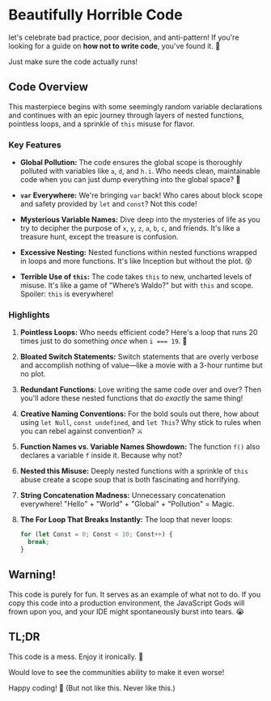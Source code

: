 # Beautifully Horrible Code

let's celebrate bad practice, poor decision, and anti-pattern! If you're looking for a guide on **how not to write code**, you've found it. 🥳

Just make sure the code actually runs!

## Code Overview

This masterpiece begins with some seemingly random variable declarations and continues with an epic journey through layers of nested functions, pointless loops, and a sprinkle of `this` misuse for flavor.

### Key Features

- **Global Pollution:** The code ensures the global scope is thoroughly polluted with variables like `a`, `d`, and `h.i`. Who needs clean, maintainable code when you can just dump everything into the global space? 🎨

- **`var` Everywhere:** We're bringing `var` back! Who cares about block scope and safety provided by `let` and `const`? Not this code!

- **Mysterious Variable Names:** Dive deep into the mysteries of life as you try to decipher the purpose of `x`, `y`, `z`, `a`, `b`, `c`, and friends. It's like a treasure hunt, except the treasure is confusion.

- **Excessive Nesting:** Nested functions within nested functions wrapped in loops and more functions. It's like Inception but without the plot. 😵

- **Terrible Use of `this`:** The code takes `this` to new, uncharted levels of misuse. It's like a game of "Where’s Waldo?" but with `this` and scope. Spoiler: `this` is everywhere!

### Highlights

1. **Pointless Loops:** Who needs efficient code? Here's a loop that runs 20 times just to do something _once_ when `i === 19`. 🤯

2. **Bloated Switch Statements:** Switch statements that are overly verbose and accomplish nothing of value—like a movie with a 3-hour runtime but no plot.

3. **Redundant Functions:** Love writing the same code over and over? Then you'll adore these nested functions that do _exactly_ the same thing!

4. **Creative Naming Conventions:** For the bold souls out there, how about using `let Null`, `const undefined`, and `let This`? Why stick to rules when you can rebel against convention? ⚔️

5. **Function Names vs. Variable Names Showdown:** The function `f()` also declares a variable `f` inside it. Because why not?

6. **Nested this Misuse:** Deeply nested functions with a sprinkle of `this` abuse create a scope soup that is both fascinating and horrifying.

7. **String Concatenation Madness:** Unnecessary concatenation everywhere! "Hello" + "World" + "Global" + "Pollution" = Magic.

8. **The For Loop That Breaks Instantly:** The loop that never loops:
   ```javascript
   for (let Const = 0; Const < 10; Const++) {
     break;
   }
   ```

## Warning!

This code is purely for fun. It serves as an example of what not to do. If you copy this code into a production environment, the JavaScript Gods will frown upon you, and your IDE might spontaneously burst into tears. 😭

## TL;DR

This code is a mess. Enjoy it ironically. 🍿

Would love to see the communities ability to make it even worse!

Happy coding! 🎉 (But not like this. Never like this.)
